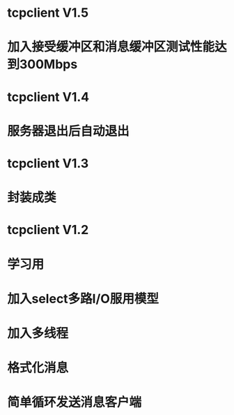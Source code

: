 # tcpclient V1.5
# 加入接受缓冲区和消息缓冲区测试性能达到300Mbps
# tcpclient V1.4
# 服务器退出后自动退出
# tcpclient V1.3
# 封装成类
# tcpclient V1.2 
# 学习用
# 加入select多路I/O服用模型
# 加入多线程
# 格式化消息
# 简单循环发送消息客户端